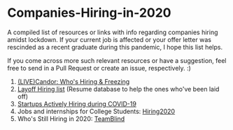 # Companies-Hiring-in-2020
A compiled list of resources or links with info regarding companies hiring amidst lockdown. If your current job is affected or your offer letter was rescinded as a recent graduate during this pandemic, I hope this list helps.  

If you come across more such relevant resources or have a suggestion, feel free to send in a Pull Request or create an issue, respectively. :)


1. [(LIVE)Candor: Who's Hiring & Freezing](https://candor.co/hiring-freezes/)
2. [Layoff Hiring list](https://candor.co/layoff-list/) (Resume database to help the ones who've been laid off)
3. [Startups Actively Hiring during COVID-19](https://docs.google.com/spreadsheets/d/15vTgoKSDjOsyvyh_MMHyPN1kUBdkUlZFV_mQCmfF89Y/htmlview#)
4. Jobs and internships for College Students: [Hiring2020](https://github.com/gcreddy42/hiring2020)
5. Who's Still Hiring in 2020: [TeamBlind](https://www.teamblind.com/whoshiring)
